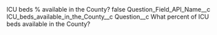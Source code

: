 <?xml version="1.0" encoding="UTF-8"?>
<CustomMetadata xmlns="http://soap.sforce.com/2006/04/metadata" xmlns:xsi="http://www.w3.org/2001/XMLSchema-instance" xmlns:xsd="http://www.w3.org/2001/XMLSchema">
    <label>ICU beds % available in the County?</label>
    <protected>false</protected>
    <values>
        <field>Question_Field_API_Name__c</field>
        <value xsi:type="xsd:string">ICU_beds_available_in_the_County__c</value>
    </values>
    <values>
        <field>Question__c</field>
        <value xsi:type="xsd:string">What percent of ICU beds available in the County?</value>
    </values>
</CustomMetadata>
